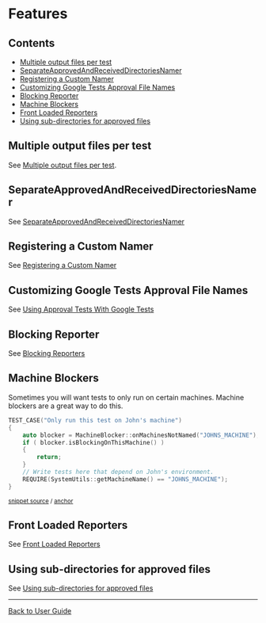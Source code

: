 <!--
GENERATED FILE - DO NOT EDIT
This file was generated by [MarkdownSnippets](https://github.com/SimonCropp/MarkdownSnippets).
Source File: /doc/mdsource/Features.source.md
To change this file edit the source file and then execute ./run_markdown_templates.sh.
-->

<a id="top"></a>

# Features



<!-- toc -->
## Contents

  * [Multiple output files per test](#multiple-output-files-per-test)
  * [SeparateApprovedAndReceivedDirectoriesNamer](#separateapprovedandreceiveddirectoriesnamer)
  * [Registering a Custom Namer](#registering-a-custom-namer)
  * [Customizing Google Tests Approval File Names](#customizing-google-tests-approval-file-names)
  * [Blocking Reporter](#blocking-reporter)
  * [Machine Blockers](#machine-blockers)
  * [Front Loaded Reporters](#front-loaded-reporters)
  * [Using sub-directories for approved files](#using-sub-directories-for-approved-files)
<!-- endtoc -->


## Multiple output files per test

See [Multiple output files per test](/doc/MultipleOutputFilesPerTest.md#top).

## SeparateApprovedAndReceivedDirectoriesNamer

See [SeparateApprovedAndReceivedDirectoriesNamer](/doc/Namers.md#separateapprovedandreceiveddirectoriesnamer)

## Registering a Custom Namer

See [Registering a Custom Namer](/doc/Namers.md#registering-a-custom-namer)

## Customizing Google Tests Approval File Names

See [Using Approval Tests With Google Tests](/doc/UsingGoogleTests.md#customizing-google-tests-approval-file-names)

## Blocking Reporter

See [Blocking Reporters](/doc/Reporters.md#blocking-reporters)

## Machine Blockers

Sometimes you will want tests to only run on certain machines. Machine blockers are a great way to do this.

<!-- snippet: machine_specific_test_runner -->
<a id='snippet-machine_specific_test_runner'/></a>
```cpp
TEST_CASE("Only run this test on John's machine")
{
    auto blocker = MachineBlocker::onMachinesNotNamed("JOHNS_MACHINE");
    if ( blocker.isBlockingOnThisMachine() )
    {
        return;
    }
    // Write tests here that depend on John's environment.
    REQUIRE(SystemUtils::getMachineName() == "JOHNS_MACHINE");
}
```
<sup>[snippet source](/ApprovalTests_Catch2_Tests/utilities/MachineBlockerTests.cpp#L21-L32) / [anchor](#snippet-machine_specific_test_runner)</sup>
<!-- endsnippet -->

## Front Loaded Reporters

See [Front Loaded Reporters](/doc/Reporters.md#front-loaded-reporters)

## Using sub-directories for approved files

See [Using sub-directories for approved files](/doc/Configuration.md#using-sub-directories-for-approved-files)


---

[Back to User Guide](/doc/README.md#top)
